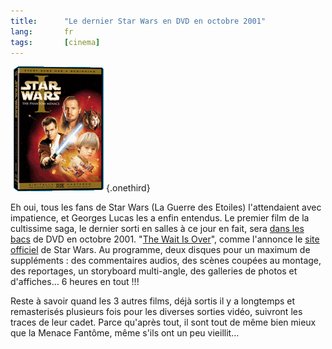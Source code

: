 ```yaml
---
title:      "Le dernier Star Wars en DVD en octobre 2001"
lang:       fr
tags:       [cinema]
---
```


![](star-wars-1.png){.onethird}

Eh oui, tous les fans de Star Wars (La Guerre des Etoiles) l'attendaient avec impatience, et Georges Lucas les a enfin entendus. Le premier film de la cultissime saga, le dernier sorti en salles à ce jour en fait, sera [dans les bacs](http://www.amazon.com/exec/obidos/ASIN/B00003CX5P/phpheaven) de DVD en octobre 2001. "[The Wait Is Over](http://www.starwars.com/episode-i/news/2001/06/news20010619.html)", comme l'annonce le [site officiel](http://www.starwars.com/) de Star Wars. Au programme, deux disques pour un maximum de suppléments : des commentaires audios, des scènes coupées au montage, des reportages, un storyboard multi-angle, des galleries de photos et d'affiches… 6 heures en tout !!!

Reste à savoir quand les 3 autres films, déjà sortis il y a longtemps et remasterisés plusieurs fois pour les diverses sorties vidéo, suivront les traces de leur cadet. Parce qu'après tout, il sont tout de même bien mieux que la Menace Fantôme, même s'ils ont un peu vieillit…
